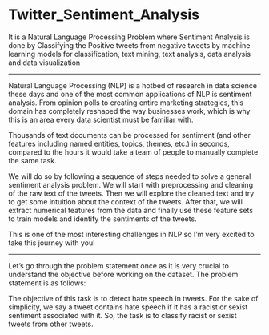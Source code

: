 # Twitter_Sentiment_Analysis
It is a Natural Language Processing Problem where Sentiment Analysis is done by Classifying the Positive tweets from negative tweets by machine learning models for classification,  text mining, text analysis, data analysis and data visualization

---

Natural Language Processing (NLP) is a hotbed of research in data science these days and one of the most common applications of NLP is sentiment analysis. From opinion polls to creating entire marketing strategies, this domain has completely reshaped the way businesses work, which is why this is an area every data scientist must be familiar with.

Thousands of text documents can be processed for sentiment (and other features including named entities, topics, themes, etc.) in seconds, compared to the hours it would take a team of people to manually complete the same task. 

We will do so by following a sequence of steps needed to solve a general sentiment analysis problem. We will start with preprocessing and cleaning of the raw text of the tweets. Then we will explore the cleaned text and try to get some intuition about the context of the tweets. After that, we will extract numerical features from the data and finally use these feature sets to train models and identify the sentiments of the tweets.

This is one of the most interesting challenges in NLP so I’m very excited to take this journey with you!

---

Let’s go through the problem statement once as it is very crucial to understand the objective before working on the dataset. The problem statement is as follows:

The objective of this task is to detect hate speech in tweets. For the sake of simplicity, we say a tweet contains hate speech if it has a racist or sexist sentiment associated with it. So, the task is to classify racist or sexist tweets from other tweets.
